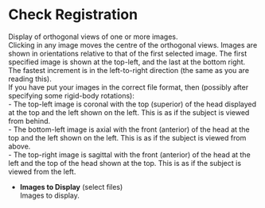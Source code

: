 # Check Registration  
Display of orthogonal views of one or more images.   
Clicking in any image moves the centre of the orthogonal views. Images are shown in orientations relative to that of the first selected image. The first specified image is shown at the top-left, and the last at the bottom right.  The fastest increment is in the left-to-right direction (the same as you are reading this).   
If you have put your images in the correct file format, then (possibly after specifying some rigid-body rotations):   
    - The top-left image is coronal with the top (superior) of the head displayed at the top and the left shown on the left. This is as if the subject is viewed from behind.   
    - The bottom-left image is axial with the front (anterior) of the head at the top and the left shown on the left. This is as if the subject is viewed from above.   
    - The top-right image is sagittal with the front (anterior) of the head at the left and the top of the head shown at the top. This is as if the subject is viewed from the left.   

* **Images to Display** (select files)  
Images to display.   
